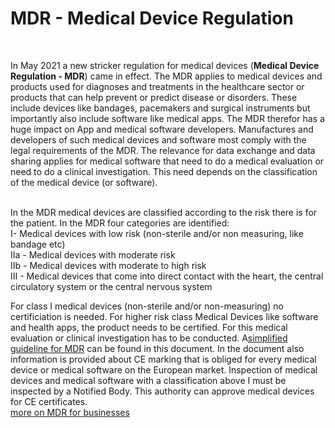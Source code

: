 # MDR -	Medical Device Regulation

<br>

In May 2021 a new stricker regulation for medical devices (**Medical Device Regulation - MDR**) came in effect. The MDR applies to medical devices and products used for diagnoses and treatments in the healthcare sector or products that can help prevent or predict disease or disorders. These include devices like bandages, pacemakers and surgical instruments but importantly also include software like medical apps. The MDR therefor has a huge impact on App and medical software developers. Manufactures and developers of such medical devices and software most comply with the legal requirements of the MDR. The relevance for data exchange and data sharing applies for medical software that need to do a medical evaluation or need to do a clinical investigation. This need depends on the classification of the medical device (or software). 

 
<br>
In the MDR medical devices are classified according to the risk there is for the patient. In the MDR four categories are identified:
<br>
I- Medical devices with low risk (non-sterile and/or non measuring, like bandage etc)
<br>
IIa - Medical devices with moderate risk
<br>
IIb - Medical devices with moderate to high risk
<br>
III - Medical devices that come into direct contact with the heart, the central circulatory system or the central nervous system
<br>

For class I medical devices (non-sterile and/or non-measuring) no certificiation is needed. For higher risk class Medical Devices like software and health apps, the product needs to be certified. For this medical evaluation or clinical investigation has to be conducted. A[simplified guideline for MDR](https://www.fme.nl/system/files/publicaties/2021-09/MDR%20Guide.pdf) can be found in this document. In the document also information is provided about CE marking that is obliged for every medical device or medical software on the European market. Inspection of medical devices and medical software with a classification above I must be inspected by a Notified Body. This authority can approve medical devices for CE certificates. 
<br>
[more on MDR for businesses](https://business.gov.nl/regulation/medical-devices/)



